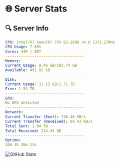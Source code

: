 # 🌐 Server Stats
## 🔍 Server Info
```yaml
CPU: Intel(R) Xeon(R) CPU E5-2699 v4 @ 1372.27MHz
CPU Usage: 7.00%
Cores: 44P | 88T
-----------------------------------
Memory:
Current Usage: 8.46 GB/503.74 GB
Available: 491.82 GB
-----------------------------------
Disk:
Current Usage: 31.53 GB/1.71 TB
Free: 1.59 TB
-----------------------------------
GPU:
No GPU detected
-----------------------------------
Network:
Current Transfer (Sent): 746.46 KB/s
Current Transfer (Received): 84.43 KB/s
Total Sent: 1.04 TB
Total Received: 214.45 GB
-----------------------------------
Uptime:
20d 3h 38m 13s
```
![GitHub Stats](https://img.shields.io/badge/Updated-2025-05-09_20:47:01-blue)